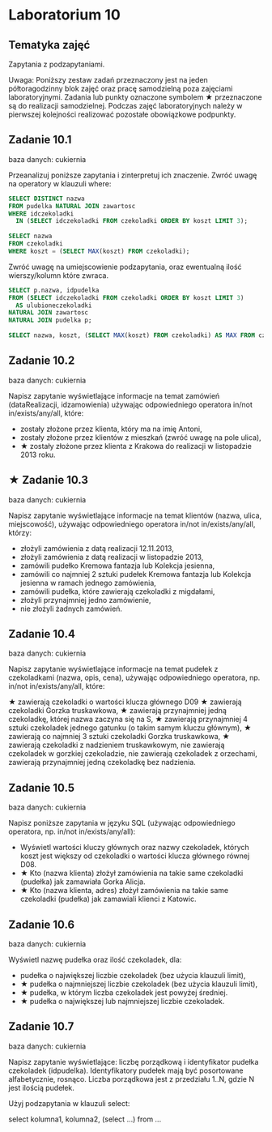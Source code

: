 # Laboratorium 10
## Tematyka zajęć
Zapytania z podzapytaniami.

Uwaga: Poniższy zestaw zadań przeznaczony jest na jeden półtoragodzinny blok zajęć oraz pracę samodzielną poza zajęciami laboratoryjnymi. Zadania lub punkty oznaczone symbolem ★ przeznaczone są do realizacji samodzielnej. Podczas zajęć laboratoryjnych należy w pierwszej kolejności realizować pozostałe obowiązkowe podpunkty.

## Zadanie 10.1
baza danych: cukiernia

Przeanalizuj poniższe zapytania i zinterpretuj ich znaczenie. Zwróć uwagę na operatory w klauzuli where:
```sql
SELECT DISTINCT nazwa 
FROM pudelka NATURAL JOIN zawartosc 
WHERE idczekoladki 
  IN (SELECT idczekoladki FROM czekoladki ORDER BY koszt LIMIT 3);
 
SELECT nazwa 
FROM czekoladki 
WHERE koszt = (SELECT MAX(koszt) FROM czekoladki);
```
Zwróć uwagę na umiejscowienie podzapytania, oraz ewentualną ilość wierszy/kolumn które zwraca.

```sql
SELECT p.nazwa, idpudelka 
FROM (SELECT idczekoladki FROM czekoladki ORDER BY koszt LIMIT 3) 
  AS ulubioneczekoladki 
NATURAL JOIN zawartosc 
NATURAL JOIN pudelka p;
 
SELECT nazwa, koszt, (SELECT MAX(koszt) FROM czekoladki) AS MAX FROM czekoladki;
```

## Zadanie 10.2
baza danych: cukiernia

Napisz zapytanie wyświetlające informacje na temat zamówień (dataRealizacji, idzamowienia) używając odpowiedniego operatora in/not in/exists/any/all, które:

* zostały złożone przez klienta, który ma na imię Antoni,
* zostały złożone przez klientów z mieszkań (zwróć uwagę na pole ulica),
* ★ zostały złożone przez klienta z Krakowa do realizacji w listopadzie 2013 roku.

## ★ Zadanie 10.3
baza danych: cukiernia

Napisz zapytanie wyświetlające informacje na temat klientów (nazwa, ulica, miejscowość), używając odpowiedniego operatora in/not in/exists/any/all, którzy:

* złożyli zamówienia z datą realizacji 12.11.2013,
* złożyli zamówienia z datą realizacji w listopadzie 2013,
* zamówili pudełko Kremowa fantazja lub Kolekcja jesienna,
* zamówili co najmniej 2 sztuki pudełek Kremowa fantazja lub Kolekcja jesienna w ramach jednego zamówienia,
* zamówili pudełka, które zawierają czekoladki z migdałami,
* złożyli przynajmniej jedno zamówienie,
* nie złożyli żadnych zamówień.

## Zadanie 10.4
baza danych: cukiernia

Napisz zapytanie wyświetlające informacje na temat pudełek z czekoladkami (nazwa, opis, cena), używając odpowiedniego operatora, np. in/not in/exists/any/all, które:

★ zawierają czekoladki o wartości klucza głównego D09
★ zawierają czekoladki Gorzka truskawkowa,
★ zawierają przynajmniej jedną czekoladkę, której nazwa zaczyna się na S,
★ zawierają przynajmniej 4 sztuki czekoladek jednego gatunku (o takim samym kluczu głównym),
★ zawierają co najmniej 3 sztuki czekoladki Gorzka truskawkowa,
★ zawierają czekoladki z nadzieniem truskawkowym,
nie zawierają czekoladek w gorzkiej czekoladzie,
nie zawierają czekoladek z orzechami,
zawierają przynajmniej jedną czekoladkę bez nadzienia.

## Zadanie 10.5
baza danych: cukiernia

Napisz poniższe zapytania w języku SQL (używając odpowiedniego operatora, np. in/not in/exists/any/all):

* Wyświetl wartości kluczy głównych oraz nazwy czekoladek, których koszt jest większy od czekoladki o wartości klucza głównego równej D08.
* ★ Kto (nazwa klienta) złożył zamówienia na takie same czekoladki (pudełka) jak zamawiała Gorka Alicja.
* ★ Kto (nazwa klienta, adres) złożył zamówienia na takie same czekoladki (pudełka) jak zamawiali klienci z Katowic.

## Zadanie 10.6
baza danych: cukiernia

Wyświetl nazwę pudełka oraz ilość czekoladek, dla:

* pudełka o największej liczbie czekoladek (bez użycia klauzuli limit),
* ★ pudełka o najmniejszej liczbie czekoladek (bez użycia klauzuli limit),
* ★ pudełka, w którym liczba czekoladek jest powyżej średniej.
* ★ pudełka o największej lub najmniejszej liczbie czekoladek.

## Zadanie 10.7
baza danych: cukiernia

Napisz zapytanie wyświetlające: liczbę porządkową i identyfikator pudełka czekoladek (idpudelka). Identyfikatory pudełek mają być posortowane alfabetycznie, rosnąco. Liczba porządkowa jest z przedziału 1..N, gdzie N jest ilością pudełek.

Użyj podzapytania w klauzuli select:

select kolumna1, kolumna2, (select ...) from ...